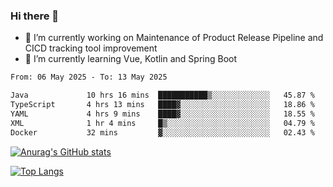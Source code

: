 ### Hi there 👋

- 🔭 I’m currently working on Maintenance of Product Release Pipeline and CICD tracking tool improvement
- 🌱 I’m currently learning Vue, Kotlin and Spring Boot

<!--START_SECTION:waka-->

```txt
From: 06 May 2025 - To: 13 May 2025

Java             10 hrs 16 mins  ███████████▒░░░░░░░░░░░░░   45.87 %
TypeScript       4 hrs 13 mins   ████▓░░░░░░░░░░░░░░░░░░░░   18.86 %
YAML             4 hrs 9 mins    ████▓░░░░░░░░░░░░░░░░░░░░   18.55 %
XML              1 hr 4 mins     █▒░░░░░░░░░░░░░░░░░░░░░░░   04.79 %
Docker           32 mins         ▓░░░░░░░░░░░░░░░░░░░░░░░░   02.43 %
```

<!--END_SECTION:waka-->

[![Anurag's GitHub stats](https://github-readme-stats.vercel.app/api?username=yunhao981&show_icons=true&theme=solarized-dark)](https://github.com/anuraghazra/github-readme-stats)

[![Top Langs](https://github-readme-stats.vercel.app/api/top-langs/?username=yunhao981&theme=solarized-dark&layout=compact)](https://github.com/anuraghazra/github-readme-stats)

<!--
**yunhao981/yunhao981** is a ✨ _special_ ✨ repository because its `README.md` (this file) appears on your GitHub profile.

Here are some ideas to get you started:

- 🔭 I’m currently working on Maintenance of Release Pipeline and CICD tracking tool improvement
- 🌱 I’m currently learning Vue, Kotlin and Spring Boot
- 👯 I’m looking to collaborate on ...
- 🤔 I’m looking for help with ...
- 💬 Ask me about ...
- 📫 How to reach me: ...
- 😄 Pronouns: ...
- ⚡ Fun fact: ...
-->


